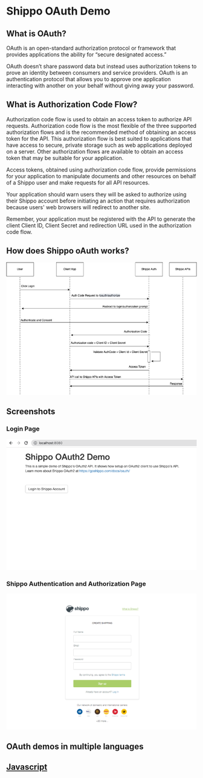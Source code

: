 # Shippo OAuth Demo

## What is OAuth?

OAuth is an open-standard authorization protocol or framework that provides 
applications the ability for “secure designated access.” 

OAuth doesn’t share password data but instead uses authorization tokens 
to prove an identity between consumers and service providers. 
OAuth is an authentication protocol that allows you to approve one 
application interacting with another on your behalf without giving away your password.


## What is Authorization Code Flow?

Authorization code flow is used to obtain an access token to authorize API requests. Authorization code flow is the most flexible of the three supported authorization flows and is the recommended method of obtaining an access token for the API. This authorization flow is best suited to applications that have access to secure, private storage such as web applications deployed on a server. Other authorization flows are available to obtain an access token that may be suitable for your application.

Access tokens, obtained using authorization code flow, provide permissions for your application to manipulate documents and other resources on behalf of a Shippo user and make requests for all API resources.

Your application should warn users they will be asked to authorize using their Shippo account before initiating an action that requires authorization because users' web browsers will redirect to another site.

Remember, your application must be registered with the API to generate the client Client ID, Client Secret and redirection URL used in the authorization code flow.

## How does Shippo oAuth works?

![](Oauth_Flow_Shippo.jpg)

## Screenshots

### Login Page

![](Shippo_OAuth2_Demo.png)

### Shippo Authentication and Authorization Page

![](oauth.gif)



## OAuth demos in multiple languages

## [Javascript](https://github.com/goshippo/shippo-demos-oauth/tree/main/javascript)


